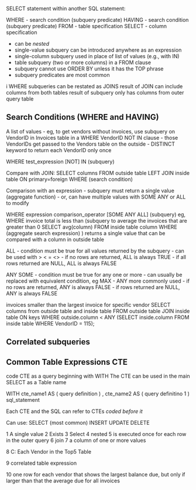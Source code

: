 SELECT statement within another SQL statement:

WHERE - search condition (subquery predicate)
HAVING - search condition (subquery predicate)
FROM - table specification
SELECT - column specification

- can be *nested*
- single-value subquery can be introduced anywhere as an expression
- single-column subquery used in place of list of values (e.g., with IN)
- table subquery (two or more columns) in a FROM clause
- subquery cannot use ORDER BY unless it has the TOP phrase
- subquery predicates are most common

i
WHERE subqueries can be restated as JOINS
	result of JOIN can include columns from both tables
	result of subquery only has columns from outer query table


## Search Conditions (WHERE and HAVING)

A list of values
	- eg, to get vendors without invoices, use subquery on VendorID in Invoices table in a WHERE VendorID NOT IN clause
	- those VendorIDs get passed to the Vendors table on the outside
	- DISTINCT keyword to return each VendorID only once

WHERE test_expression [NOT] IN (subquery)

Compare with JOIN:
	SELECT columns
	FROM outside table
		LEFT JOIN inside table 
			ON primary=foreign
	WHERE (search condition)

Comparison with an expression
	- subquery must return a single value (aggregate function)
	- or, can have multiple values with SOME ANY or ALL to modify

WHERE expression comparison_operator [SOME ANY ALL] (subquery)
	eg, WHERE invoice total is less than
		(subquery to average the invoices that are greater than 0
			SELECT avg(column)
			FROM inside table column
			WHERE (aggregate search expression)
			)
			returns a single value that can be compared with a column in outside table

ALL
	- condition must be true for all values returned by the subquery
	- can be used with > < = <>
	- if no rows are returned, ALL is always TRUE
	- if all rows returned are NULL, ALL is always FALSE

ANY SOME
	- condition must be true for any one or more
	- can usually be replaced with equivalent condition, eg MAX
	- ANY more commonly used
	- if no rows are returned, ANY is always FALSE
	- if rows returned are NULL, ANY is always FALSE

invoices smaller than the largest invoice for specific vendor
	SELECT columns from outside table and inside table
	FROM outside table
		JOIN inside table
			ON keys
	WHERE outside.column < ANY
		(SELECT inside.column
		FROM inside table
		WHERE VendorID = 115);

## Correlated subqueries




## Common Table Expressions CTE

code CTE as a query beginning with WITH
The CTE can be used in the main SELECT as a Table name

WITH cte_name1 AS 
(
query definition
)
, 
cte_name2 AS 
(
query definitino 1
)
sql_statement

Each CTE and the SQL can refer to CTEs *coded before it*

Can use:
SELECT (most common)
INSERT
UPDATE
DELETE


1 A single value
2 Exists
3 Select
4 nested
5 is executed once for each row in the outer query
6 join
7 a column of one or more values

8
C: Each Vendor in the Top5 Table

9 correlated table expression

10 one row for each vendor that shows the largest balance due, but only if larger than that the average due for all invoices



